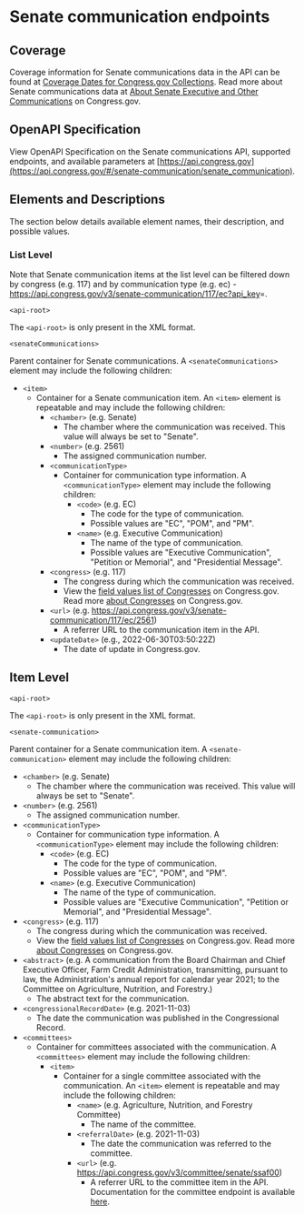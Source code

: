 # Senate communication endpoints

## Coverage

Coverage information for Senate communications data in the API can be found at [Coverage Dates for Congress.gov Collections](https://www.congress.gov/help/coverage-dates). Read more about Senate communications data at [About Senate Executive and Other Communications](https://www.congress.gov/help/senate-communications) on Congress.gov.

## OpenAPI Specification

View OpenAPI Specification on the Senate communications API, supported endpoints, and available parameters at [https://api.congress.gov](https://api.congress.gov/#/senate-communication/senate_communication).

## Elements and Descriptions

The section below details available element names, their description, and possible values.

### List Level

Note that Senate communication items at the list level can be filtered down by congress (e.g. 117) and by communication type (e.g. ec) - <https://api.congress.gov/v3/senate-communication/117/ec?api_key>=.

`<api-root>`

The `<api-root>` is only present in the XML format.

`<senateCommunications>`

Parent container for Senate communications. A `<senateCommunications>` element may include the following children:

- `<item>`
  - Container for a Senate communication item. An `<item>` element is repeatable and may include the following children:
    - `<chamber>` (e.g. Senate)
      - The chamber where the communication was received. This value will always be set to "Senate".
    - `<number>` (e.g. 2561)
      - The assigned communication number.
    - `<communicationType>`
      - Container for communication type information. A `<communicationType>` element may include the following children:
        - `<code>` (e.g. EC)
          - The code for the type of communication.
          - Possible values are "EC", "POM", and "PM".
        - `<name>` (e.g. Executive Communication)
          - The name of the type of communication.
          - Possible values are "Executive Communication", "Petition or Memorial", and "Presidential Message".
    - `<congress>` (e.g. 117)
      - The congress during which the communication was received.
      - View the [field values list of Congresses](https://www.congress.gov/help/field-values/congresses) on Congress.gov. Read more [about Congresses](https://www.congress.gov/help/legislative-glossary#glossary_congress) on Congress.gov.
    - `<url>` (e.g. <https://api.congress.gov/v3/senate-communication/117/ec/2561>)
      - A referrer URL to the communication item in the API.
    - `<updateDate>` (e.g., 2022-06-30T03:50:22Z)
      - The date of update in Congress.gov.

## Item Level

`<api-root>`

The `<api-root>` is only present in the XML format.

`<senate-communication>`

Parent container for a Senate communication item. A `<senate-communication>` element may include the following children:

- `<chamber>` (e.g. Senate)
  - The chamber where the communication was received. This value will always be set to "Senate".
- `<number>` (e.g. 2561)
  - The assigned communication number.
- `<communicationType>`
  - Container for communication type information. A `<communicationType>` element may include the following children:
    - `<code>` (e.g. EC)
      - The code for the type of communication.
      - Possible values are "EC", "POM", and "PM".
    - `<name>` (e.g. Executive Communication)
      - The name of the type of communication.
      - Possible values are "Executive Communication", "Petition or Memorial", and "Presidential Message".
- `<congress>` (e.g. 117)
  - The congress during which the communication was received.
  - View the [field values list of Congresses](https://www.congress.gov/help/field-values/congresses) on Congress.gov. Read more [about Congresses](https://www.congress.gov/help/legislative-glossary#glossary_congress) on Congress.gov.
- `<abstract>` (e.g. A communication from the Board Chairman and Chief Executive Officer, Farm Credit Administration, transmitting, pursuant to law, the Administration's annual report for calendar year 2021; to the Committee on Agriculture, Nutrition, and Forestry.)
  - The abstract text for the communication.
- `<congressionalRecordDate>` (e.g. 2021-11-03)
  - The date the communication was published in the Congressional Record.
- `<committees>`
  - Container for committees associated with the communication. A `<committees>` element may include the following children:
    - `<item>`
      - Container for a single committee associated with the communication. An `<item>` element is repeatable and may include the following children:
        - `<name>` (e.g. Agriculture, Nutrition, and Forestry Committee)
          - The name of the committee.
        - `<referralDate>` (e.g. 2021-11-03)
          - The date the communication was referred to the committee.
        - `<url>` (e.g. <https://api.congress.gov/v3/committee/senate/ssaf00>)
          - A referrer URL to the committee item in the API. Documentation for the committee endpoint is available [here](https://github.com/LibraryOfCongress/api.congress.gov/blob/main/Documentation/CommitteeEndpoint.md).
